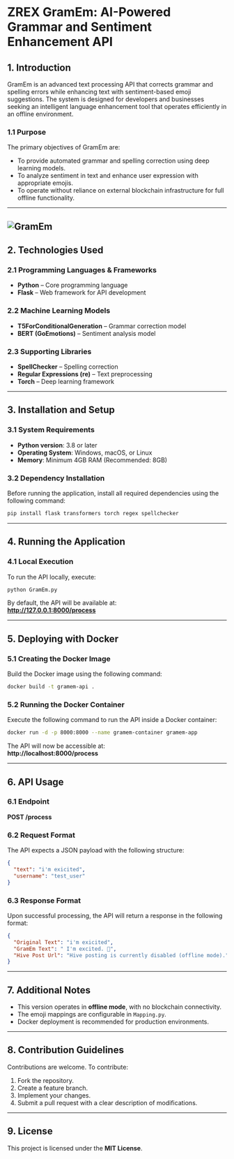 # ZREX GramEm: AI-Powered Grammar and Sentiment Enhancement API

## **1. Introduction**  
GramEm is an advanced text processing API that corrects grammar and spelling errors while enhancing text with sentiment-based emoji suggestions. The system is designed for developers and businesses seeking an intelligent language enhancement tool that operates efficiently in an offline environment.

### **1.1 Purpose**  
The primary objectives of GramEm are:  
- To provide automated grammar and spelling correction using deep learning models.  
- To analyze sentiment in text and enhance user expression with appropriate emojis.  
- To operate without reliance on external blockchain infrastructure for full offline functionality.  

---
![GramEm](https://github.com/user-attachments/assets/881aab86-5379-424b-8d26-57bea44cad04)
---
## **2. Technologies Used**  

### **2.1 Programming Languages & Frameworks**  
- **Python** – Core programming language  
- **Flask** – Web framework for API development  

### **2.2 Machine Learning Models**  
- **T5ForConditionalGeneration** – Grammar correction model  
- **BERT (GoEmotions)** – Sentiment analysis model  

### **2.3 Supporting Libraries**  
- **SpellChecker** – Spelling correction  
- **Regular Expressions (re)** – Text preprocessing  
- **Torch** – Deep learning framework  

---

## **3. Installation and Setup**  

### **3.1 System Requirements**  
- **Python version**: 3.8 or later  
- **Operating System**: Windows, macOS, or Linux  
- **Memory**: Minimum 4GB RAM (Recommended: 8GB)  

### **3.2 Dependency Installation**  
Before running the application, install all required dependencies using the following command:

```bash
pip install flask transformers torch regex spellchecker
```

---

## **4. Running the Application**  

### **4.1 Local Execution**  
To run the API locally, execute:

```bash
python GramEm.py
```

By default, the API will be available at:  
**http://127.0.0.1:8000/process**

---

## **5. Deploying with Docker**  

### **5.1 Creating the Docker Image**  

Build the Docker image using the following command:

```bash
docker build -t gramem-api .
```

### **5.2 Running the Docker Container**  
Execute the following command to run the API inside a Docker container:

```bash
docker run -d -p 8000:8000 --name gramem-container gramem-app
```

The API will now be accessible at:  
**http://localhost:8000/process**

---

## **6. API Usage**  

### **6.1 Endpoint**  
**POST /process**  

### **6.2 Request Format**  
The API expects a JSON payload with the following structure:

```json
{
  "text": "i'm exicited",
  "username": "test_user"
}
```

### **6.3 Response Format**  
Upon successful processing, the API will return a response in the following format:

```json
{
  "Original Text": "i'm exicited",
  "GramEm Text": " I'm excited. 🤩",
  "Hive Post Url": "Hive posting is currently disabled (offline mode)."
}
```

---

## **7. Additional Notes**  
- This version operates in **offline mode**, with no blockchain connectivity.  
- The emoji mappings are configurable in `Mapping.py`.  
- Docker deployment is recommended for production environments.  

---

## **8. Contribution Guidelines**  
Contributions are welcome. To contribute:  
1. Fork the repository.  
2. Create a feature branch.  
3. Implement your changes.  
4. Submit a pull request with a clear description of modifications.  

---

## **9. License**  
This project is licensed under the **MIT License**.  

